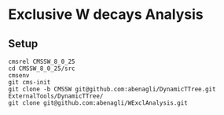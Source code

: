 # Exclusive W decays Analysis

## Setup
   ```
   cmsrel CMSSW_8_0_25
   cd CMSSW_8_0_25/src
   cmsenv
   git cms-init
   git clone -b CMSSW git@github.com:abenagli/DynamicTTree.git ExternalTools/DynamicTTree/
   git clone git@github.com:abenagli/WExclAnalysis.git
   ```
   
